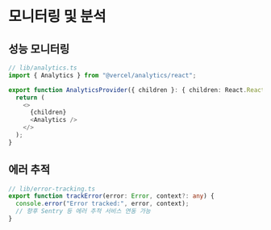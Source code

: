 # 모니터링 및 분석

## 성능 모니터링

```typescript
// lib/analytics.ts
import { Analytics } from "@vercel/analytics/react";

export function AnalyticsProvider({ children }: { children: React.ReactNode }) {
  return (
    <>
      {children}
      <Analytics />
    </>
  );
}
```

## 에러 추적

```typescript
// lib/error-tracking.ts
export function trackError(error: Error, context?: any) {
  console.error("Error tracked:", error, context);
  // 향후 Sentry 등 에러 추적 서비스 연동 가능
}
```
